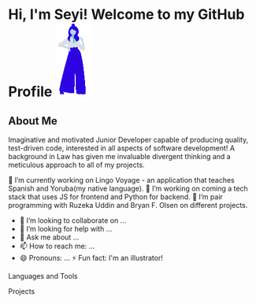# Hi, I'm Seyi! Welcome to my GitHub Profile       ![Lottie Animation](https://github.com/Seyi-Toluhi/Seyi-Toluhi/blob/main/Animation%20-%201717327327161%20(1).gif)


## About Me
Imaginative and motivated Junior Developer capable of producing quality, test-driven code, interested in all aspects of software development! A background in Law has given me invaluable divergent thinking and a meticulous approach to all of my projects.

🔭 I’m currently working on Lingo Voyage - an application that teaches Spanish and Yoruba(my native language).
🌱 I’m working on coming a tech stack that uses JS for frontend and Python for backend.
👯 I’m pair programming with Ruzeka Uddin and Bryan F. Olsen on different projects.
- 👯 I’m looking to collaborate on ...
- 🤔 I’m looking for help with ...
- 💬 Ask me about ...
- 📫 How to reach me: ...
- 😄 Pronouns: ...
⚡ Fun fact: I'm an illustrator!

Languages and Tools

Projects

